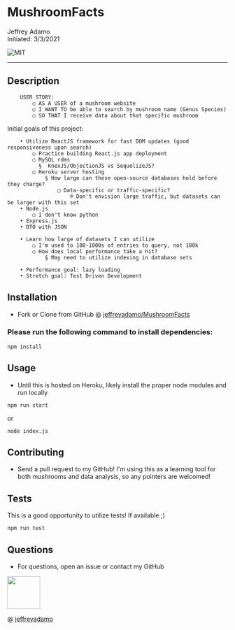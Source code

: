# MushroomFacts

Jeffrey Adamo  
Initiated: 3/3/2021 
<!-- [MushroomFacts](#) at GitHub Pages   -->
![MIT](https://img.shields.io/badge/license-MIT-green)  
***

## Description

~~~
	USER STORY:
		○ AS A USER of a mushroom website
		○ I WANT TO be able to search by mushroom name (Genus Species)
		○ SO THAT I receive data about that specific mushroom
~~~

Initial goals of this project:  
~~~
	• Utilize ReactJS framework for fast DOM updates (good responsiveness upon search)
		○ Practice building React.js app deployment
		○ MySQL rdms
		  §  KnexJS/ObjectionJS vs SequelizeJS?
		○ Heroku server hosting
			§ How large can these open-source databases hold before they charge?
				□ Data-specific or traffic-specific?
					® Don't envision large traffic, but datasets can be larger with this set
	• Node.js
		○ I don't know python
	• Express.js
	• DTO with JSON
	
	• Learn how large of datasets I can utilize
		○ I'm used to 100-1000s of entries to query, not 100k
		○ How does local performance take a hit?
			§ May need to utilize indexing in database sets

	• Performance goal: lazy loading
	• Stretch goal: Test Driven Development 
~~~


## Installation

* Fork or Clone from GitHub @ [jeffreyadamo/MushroomFacts](https://github.com/jeffreyadamo/MushroomFacts)

### Please run the following command to install dependencies:

~~~
npm install
~~~

## Usage

* Until this is hosted on Heroku, likely install the proper node modules and run locally
~~~
npm run start
~~~
or
~~~
node index.js
~~~


## Contributing

* Send a pull request to my GitHub! I'm using this as a learning tool for both mushrooms and data analysis, so any pointers are welcomed!

## Tests

This is a good opportunity to utilize tests! If available ;)
~~~
npm run test
~~~

## Questions

* For questions, open an issue or contact my GitHub  


<img src="https://avatars.githubusercontent.com/u/58490053?v=4" width="75">    

@ [jeffreyadamo](http://www.github.com/jeffreyadamo)  


 